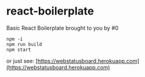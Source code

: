 # react-boilerplate
Basic React Boilerplate brought to you by #0

```
npm -i
npm run build
npm start
```

or just see: [https://webstatusboard.herokuapp.com](https://webstatusboard.herokuapp.com)
